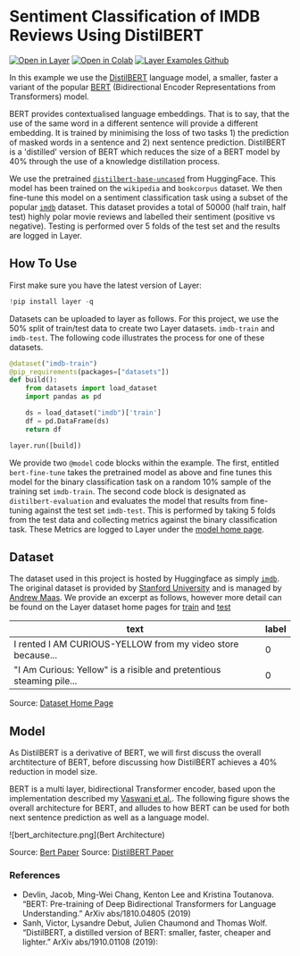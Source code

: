 # Sentiment Classification of IMDB Reviews Using DistilBERT

[![Open in Layer](https://development.layer.co/assets/badge.svg)](https://app.layer.ai/douglas_mcilwraith/bert-text-classification/) [![Open in Colab](https://colab.research.google.com/assets/colab-badge.svg)](https://colab.research.google.com/github/layerai/examples/blob/main/bert-text-classification/distilbert-imdb.ipynb) [![Layer Examples Github](https://badgen.net/badge/icon/github?icon=github&label)](https://github.com/layerai/examples/tree/main/bert-text-classification)

In this example we use the [DistilBERT](https://arxiv.org/abs/1910.01108) language model, a smaller, faster a variant of the popular [BERT](https://arxiv.org/abs/1810.04805) (Bidirectional Encoder Representations from Transformers) model.

BERT provides contextualised language embeddings. That is to say, that the use of the same word in a different sentence will provide a different embedding. It is trained by minimising the loss of two tasks 1) the prediction of masked words in a sentence and 2) next sentence prediction. DistilBERT is a 'distilled' version of BERT which reduces the size of a BERT model by 40% through the use of a knowledge distillation process.

We use the pretrained [`distilbert-base-uncased`](https://huggingface.co/distilbert-base-uncased) from HuggingFace. This model has been trained on the `wikipedia` and `bookcorpus` dataset. We then fine-tune this model on a sentiment classification task using a subset of the popular [`imdb`](https://huggingface.co/datasets/imdb) dataset. This dataset provides a total of 50000 (half train, half test) highly polar movie reviews and labelled their sentiment (positive vs negative). Testing is performed over 5 folds of the test set and the results are logged in Layer. 


## How To Use

First make sure you have the latest version of Layer:

```python
!pip install layer -q
```

Datasets can be uploaded to layer as follows. For this project, we use the 50% split of train/test data to create two Layer datasets. `imdb-train` and `imdb-test`. The following code illustrates the process for one of these datasets.

```python
@dataset("imdb-train")
@pip_requirements(packages=["datasets"])
def build():
    from datasets import load_dataset
    import pandas as pd

    ds = load_dataset("imdb")['train']
    df = pd.DataFrame(ds)
    return df

layer.run([build])
```

We provide two `@model` code blocks within the example. The first, entitled `bert-fine-tune` takes the pretrained model as above and fine tunes this model for the binary classification task on a random 10% sample of the training set `imdb-train`. The second code block is designated as `distilbert-evaluation` and evaluates the model that results from fine-tuning against the test set `imdb-test`. This is performed by taking 5 folds from the test data and collecting metrics against the binary classification task. These Metrics are logged to Layer under the [model home page](https://app.layer.ai/douglas_mcilwraith/distilbert-imdb/models/distilbert-evaluation#results). 


## Dataset

The dataset used in this project is hosted by Huggingface as simply [`imdb`](https://huggingface.co/datasets/imdb). The original dataset is provided by [Stanford University](https://ai.stanford.edu/~amaas/data/sentiment/) and is managed by [Andrew Maas](https://ai.stanford.edu/~amaas/). We provide an excerpt as follows, however more detail can be found on the Layer dataset home pages for [train](https://app.layer.ai/douglas_mcilwraith/distilbert-imdb/datasets/imdb-train) and [test](https://app.layer.ai/douglas_mcilwraith/distilbert-imdb/datasets/imdb-test)

|text|label|
|---|---|
|I rented I AM CURIOUS-YELLOW from my video store because... | 0 |
|"I Am Curious: Yellow" is a risible and pretentious steaming pile...| 0 |

Source: [Dataset Home Page](https://ai.stanford.edu/~amaas/data/sentiment/)

## Model

As DistilBERT is a derivative of BERT, we will first discuss the overall archtitecture of BERT, before discussing how DistilBERT achieves a 40% reduction in model size.

BERT is a multi layer, bidirectional Transformer encoder, based upon the implementation described my [Vaswani et al.](https://papers.nips.cc/paper/2017/hash/3f5ee243547dee91fbd053c1c4a845aa-Abstract.html). The following figure shows the overall architecture for BERT, and alludes to how BERT can be used for both next sentence prediction as well as a language model.

![bert_architecture.png](Bert Architecture)

Source: [Bert Paper](https://arxiv.org/abs/1810.04805)
Source: [DistilBERT Paper](https://arxiv.org/abs/1910.01108)

### References

- Devlin, Jacob, Ming-Wei Chang, Kenton Lee and Kristina Toutanova. “BERT: Pre-training of Deep Bidirectional Transformers for Language Understanding.” ArXiv abs/1810.04805 (2019)
- Sanh, Victor, Lysandre Debut, Julien Chaumond and Thomas Wolf. “DistilBERT, a distilled version of BERT: smaller, faster, cheaper and lighter.” ArXiv abs/1910.01108 (2019):

